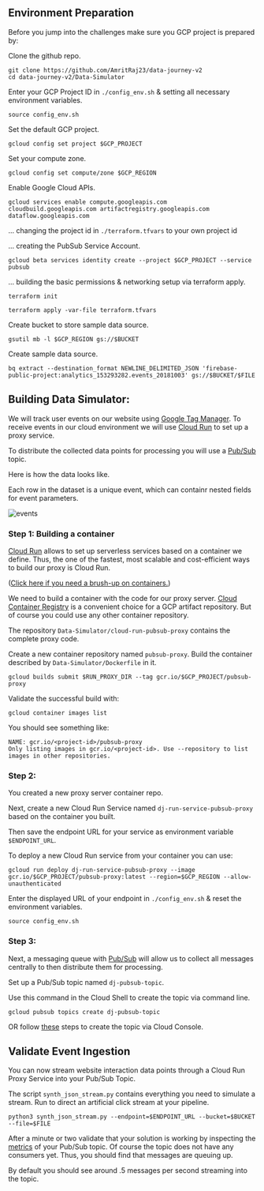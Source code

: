 ## Environment Preparation

Before you jump into the challenges make sure you GCP project is prepared by: 

Clone the github repo.
```
git clone https://github.com/AmritRaj23/data-journey-v2
cd data-journey-v2/Data-Simulator
```

Enter your GCP Project ID in `./config_env.sh` & setting all necessary environment variables.

```
source config_env.sh
```

Set the default GCP project.

```
gcloud config set project $GCP_PROJECT
```

Set your compute zone.

```
gcloud config set compute/zone $GCP_REGION

```
Enable Google Cloud APIs.
```
gcloud services enable compute.googleapis.com cloudbuild.googleapis.com artifactregistry.googleapis.com dataflow.googleapis.com
```
... changing the project id in `./terraform.tfvars` to your own project id

... creating the PubSub Service Account. 

```
gcloud beta services identity create --project $GCP_PROJECT --service pubsub
```

... building the basic permissions & networking setup via terraform apply.

```
terraform init
```

```
terraform apply -var-file terraform.tfvars
```


<!-- ### Organizational Policies

Depending on the setup within your organization you might have to [overwrite some organizational policies](https://cloud.google.com/resource-manager/docs/organization-policy/creating-managing-policies#boolean_constraints) for the examples to run.

For example, the following policies should not be enforced. 

```
constraints/sql.restrictAuthorizedNetworks
constraints/compute.vmExternalIpAccess
constraints/compute.requireShieldedVm
constraints/storage.uniformBucketLevelAccess
constraints/iam.allowedPolicyMemberDomains
``` -->

Create bucket to store sample data source.
```
gsutil mb -l $GCP_REGION gs://$BUCKET
```

Create sample data source.
```
bq extract --destination_format NEWLINE_DELIMITED_JSON 'firebase-public-project:analytics_153293282.events_20181003' gs://$BUCKET/$FILE
```

## Building Data Simulator:

We will track user events on our website using [Google Tag Manager](https://developers.google.com/tag-platform/tag-manager).
To receive events in our cloud environment we will use [Cloud Run](https://cloud.google.com/run/docs/overview/what-is-cloud-run) to set up a proxy service.

To distribute the collected data points for processing you will use a [Pub/Sub](https://cloud.google.com/pubsub/docs/overview) topic.

Here is how the data looks like.

Each row in the dataset is a unique event, which can containr nested fields for event parameters.

![events](../../rsc/events.png)

</details>

### Step 1: Building a container

[Cloud Run](https://cloud.google.com/run/docs/overview/what-is-cloud-run) allows to set up serverless services based on a container we define.
Thus, the one of the fastest, most scalable and cost-efficient ways to build our proxy is Cloud Run.

([Click here if you need a brush-up on containers.](https://cloud.google.com/learn/what-are-containers#:~:text=Containers%20are%20packages%20of%20software,on%20a%20developer's%20personal%20laptop.))

We need to build a container with the code for our proxy server.
[Cloud Container Registry](https://cloud.google.com/artifact-registry/docs/overview) is a convenient choice for a GCP artifact repository.
But of course you could use any other container repository.

The repository `Data-Simulator/cloud-run-pubsub-proxy` contains the complete proxy code.

Create a new container repository named `pubsub-proxy`.
Build the container described by `Data-Simulator/Dockerfile` in it.

```
gcloud builds submit $RUN_PROXY_DIR --tag gcr.io/$GCP_PROJECT/pubsub-proxy
```

Validate the successful build with:

```
gcloud container images list
```

You should see something like:
```
NAME: gcr.io/<project-id>/pubsub-proxy
Only listing images in gcr.io/<project-id>. Use --repository to list images in other repositories.
```

</details>

### Step 2:
You created a new proxy server container repo.

Next, create a new Cloud Run Service named `dj-run-service-pubsub-proxy` based on the container you built.

Then save the endpoint URL for your service as environment variable `$ENDPOINT_URL`.


To deploy a new Cloud Run service from your container you can use:

```
gcloud run deploy dj-run-service-pubsub-proxy --image gcr.io/$GCP_PROJECT/pubsub-proxy:latest --region=$GCP_REGION --allow-unauthenticated
```

Enter the displayed URL of your endpoint in `./config_env.sh` & reset the environment variables.

```
source config_env.sh
```

</details>


### Step 3: 
Next, a messaging queue with [Pub/Sub](https://cloud.google.com/pubsub/docs/overview) will allow us to collect all messages centrally to then distribute them for processing.

Set up a Pub/Sub topic named `dj-pubsub-topic`.

Use this command in the Cloud Shell to create the topic via command line.

```gcloud pubsub topics create dj-pubsub-topic```

OR follow [these](https://cloud.google.com/pubsub/docs/admin#pubsub_create_topic-Console) steps to create the topic via Cloud Console.

</details>

## Validate Event Ingestion

You can now stream website interaction data points through a Cloud Run Proxy Service into your Pub/Sub Topic.

The script `synth_json_stream.py` contains everything you need to simulate a stream.
Run to direct an artificial click stream at your pipeline.

```
python3 synth_json_stream.py --endpoint=$ENDPOINT_URL --bucket=$BUCKET --file=$FILE
```

After a minute or two validate that your solution is working by inspecting the [metrics](https://cloud.google.com/pubsub/docs/monitor-topic) of your Pub/Sub topic.
Of course the topic does not have any consumers yet. Thus, you should find that messages are queuing up.

By default you should see around .5 messages per second streaming into the topic.
